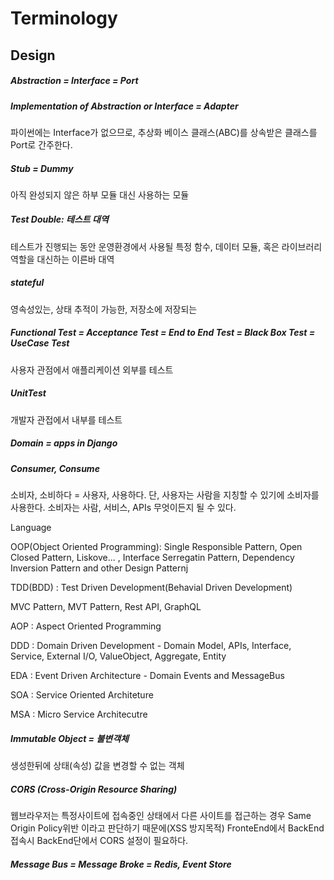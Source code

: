 # Terminology

## Design

##### Abstraction = Interface = Port

##### Implementation of Abstraction or Interface = Adapter

파이썬에는 Interface가 없으므로, 추상화 베이스 클래스(ABC)를 상속받은 클래스를 Port로 간주한다.

##### Stub = Dummy

아직 완성되지 않은 하부 모듈 대신 사용하는 모듈

##### Test Double: 테스트 대역

테스트가 진행되는 동안 운영환경에서 사용될 특정 함수, 데이터 모듈, 혹은 라이브러리 역할을 대신하는 이른바 대역

##### stateful

영속성있는, 상태 추적이 가능한, 저장소에 저장되는

##### Functional Test = Acceptance Test = End to End Test = Black Box Test = UseCase Test

사용자 관점에서 애플리케이션 외부를 테스트

##### UnitTest

개발자 관접에서 내부를 테스트

##### Domain = apps in Django

##### Consumer, Consume

소비자, 소비하다 = 사용자, 사용하다. 단, 사용자는 사람을 지칭할 수 있기에 소비자를 사용한다. 소비자는 사람, 서비스, APIs 무엇이든지 될 수 있다.

Language 

OOP(Object Oriented Programming): Single Responsible Pattern, Open Closed Pattern, Liskove... , Interface Serregatin Pattern, Dependency Inversion Pattern and other Design Patternj

TDD(BDD) : Test Driven Development(Behavial Driven Development)

MVC Pattern, MVT Pattern, Rest API, GraphQL

AOP : Aspect Oriented Programming

DDD : Domain Driven Development - Domain Model, APIs, Interface, Service, External I/O, ValueObject, Aggregate, Entity

EDA : Event Driven Architecture - Domain Events and MessageBus

SOA : Service Oriented Architeture

MSA : Micro Service Architecutre 

##### Immutable Object = 불변객체

생성한뒤에 상태(속성) 값을 변경할 수 없는 객체

##### CORS (Cross-Origin Resource Sharing)

웹브라우저는 특정사이트에 접속중인 상태에서 다른 사이트를 접근하는 경우 Same Origin Policy위반 이라고 판단하기 때문에(XSS 방지목적) FronteEnd에서 BackEnd접속시 BackEnd단에서 CORS 설정이 필요하다.

##### Message Bus = Message Broke = Redis, Event Store